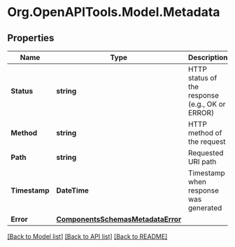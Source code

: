 # Org.OpenAPITools.Model.Metadata

## Properties

Name | Type | Description | Notes
------------ | ------------- | ------------- | -------------
**Status** | **string** | HTTP status of the response (e.g., OK or ERROR) | [optional] 
**Method** | **string** | HTTP method of the request | [optional] 
**Path** | **string** | Requested URI path | [optional] 
**Timestamp** | **DateTime** | Timestamp when response was generated | [optional] 
**Error** | [**ComponentsSchemasMetadataError**](ComponentsSchemasMetadataError.md) |  | [optional] 

[[Back to Model list]](../../README.md#documentation-for-models) [[Back to API list]](../../README.md#documentation-for-api-endpoints) [[Back to README]](../../README.md)

